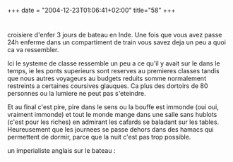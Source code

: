 +++
date = "2004-12-23T01:06:41+02:00"
title="58"
+++
#
croisiere d'enfer
3 jours de bateau en Inde. Une fois que vous avez passe 24h enferme dans un compartiment de train vous savez deja un peu a quoi ca va ressembler. 

Ici le systeme de classe ressemble un peu a ce qu'il y avait sur le dans le temps, ie les ponts superieurs sont reserves au premieres classes tandis que nous autres voyageurs au budgets reduits somme normalement restreints a certaines coursives glauques. Ca plus des dortoirs de 80 personnes ou la lumiere ne peut pas s'eteindre. 

Et au final c'est pire, pire dans le sens ou la bouffe est immonde (oui oui, vraiment immonde) et tout le monde mange dans une salle sans hublots (c'est pour les riches) en admirant les cafards se baladant sur les tables. Heureusement que les journees se passe dehors dans des hamacs qui permettent de dormir, parce que la nuit c'est pas trop possible. 

un imperialiste anglais sur le bateau : 


